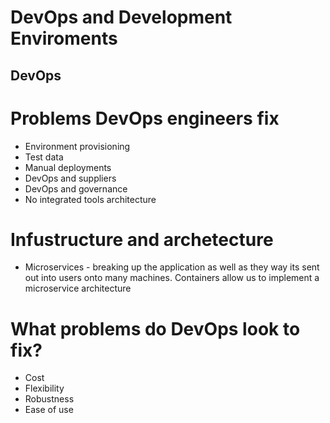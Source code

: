 # DevOps and Development Enviroments

## DevOps

# Problems DevOps engineers fix
- Environment provisioning
- Test data
- Manual deployments
- DevOps and suppliers
- DevOps and governance
- No integrated tools architecture

# Infustructure and archetecture

- Microservices - breaking up the application as well as they way its sent out into users onto many machines. Containers allow us to implement a microservice architecture

# What problems do DevOps look to fix?
- Cost
- Flexibility
- Robustness
- Ease of use




